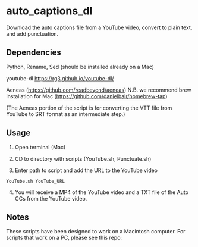 # auto_captions_dl
Download the auto captions file from a YouTube video, convert to plain text, and add punctuation.

## Dependencies
Python, Rename, Sed (should be installed already on a Mac)

youtube-dl
https://rg3.github.io/youtube-dl/

Aeneas (https://github.com/readbeyond/aeneas)
N.B. we recommend brew installation for Mac (https://github.com/danielbair/homebrew-tap)

(The Aeneas portion of the script is for converting the VTT file from YouTube to SRT format as an intermediate step.)

## Usage
1) Open terminal (Mac)

2) CD to directory with scripts (YouTube.sh, Punctuate.sh)

3) Enter path to script and add the URL to the YouTube video

`YouTube.sh YouTube_URL`

4) You will receive a MP4 of the YouTube video and a TXT file of the Auto CCs from the YouTube video.

## Notes

These scripts have been designed to work on a Macintosh computer. For scripts that work on a PC, please see this repo:

